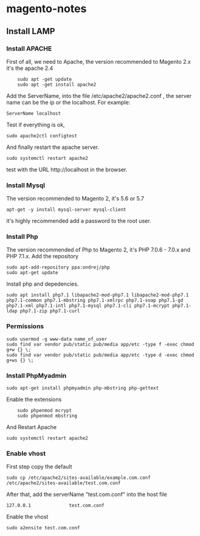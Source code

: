 # magento-notes
## Install LAMP
### Install APACHE
First of all, we need to Apache, the version recommended to Magento 2.x it's the apache 2.4
```
    sudo apt -get update
    sudo apt -get install apache2
```
Add the ServerName, into the file /etc/apache2/apache2.conf , the server name can be the ip or the localhost.
For example:
```
ServerName localhost
```
Test if everything is ok,
```
sudo apache2ctl configtest
```
And finally restart the apache server.
```
sudo systemctl restart apache2
```
test with the URL http://localhost in the browser.

### Install Mysql
The version recommended to Magento 2, it's 5.6 or 5.7
```
apt-get -y install mysql-server mysql-client
```
it's highly recommended add a password to the root user.
### Install Php
The version recommended of Php to Magento 2, it's PHP 7.0.6 - 7.0.x and PHP 7.1.x.
Add the repository
```
sudo apt-add-repository ppa:ondrej/php
sudo apt-get update
```
Install php and depedencies.
```
sudo apt install php7.1 libapache2-mod-php7.1 libapache2-mod-php7.1 php7.1-common php7.1-mbstring php7.1-xmlrpc php7.1-soap php7.1-gd php7.1-xml php7.1-intl php7.1-mysql php7.1-cli php7.1-mcrypt php7.1-ldap php7.1-zip php7.1-curl
```
### Permissions
```
sudo usermod -g www-data name_of_user
sudo find var vendor pub/static pub/media app/etc -type f -exec chmod g+w {} \;
sudo find var vendor pub/static pub/media app/etc -type d -exec chmod g+ws {} \;
```
### Install PhpMyadmin
```
sudo apt-get install phpmyadmin php-mbstring php-gettext
```
Enable the extensions
```
    sudo phpenmod mcrypt
    sudo phpenmod mbstring
```

And Restart Apache
```
sudo systemctl restart apache2
```

### Enable vhost 
First step copy the default 
```
sudo cp /etc/apache2/sites-available/example.com.conf /etc/apache2/sites-available/test.com.conf
```
After that, add the serverName "test.com.conf" into the host file
```
127.0.0.1              test.com.conf
```
Enable the vhost
```
sudo a2ensite test.com.conf
```
